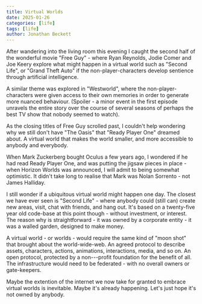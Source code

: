 ```yaml
---
title: Virtual Worlds
date: 2025-01-26
categories: [life]
tags: [life]
author: Jonathan Beckett
---
```


After wandering into the living room this evening I caught the second half of the wonderful movie "Free Guy" - where Ryan Reynolds, Jodie Comer and Joe Keery explore what might happen in a virtual world such as "Second Life", or "Grand Theft Auto" if the non-player-characters develop sentience through artificial intelligence.

A similar theme was explored in "Westworld", where the non-player-characters were given access to their own memories in order to generate more nuanced behaviour. (Spoiler - a minor event in the first episode unravels the entire story over the course of several seasons of perhaps the best TV show that nobody seemed to watch).

As the closing titles of Free Guy scrolled past, I couldn't help wondering why we still don't have "The Oasis" that "Ready Player One" dreamed about. A virtual world that makes the world smaller, and more accessible to anybody and everybody.

When Mark Zuckerberg bought Oculus a few years ago, I wondered if he had read Ready Player One, and was putting the jigsaw pieces in place - when Horizon Worlds was announced, I will admit to being somewhat optimistic. It didn't take long to realise that Mark was Nolan Sorrento - not James Halliday.

I still wonder if a ubiquitous virtual world might happen one day. The closest we have ever seen is "Second Life" - where anybody could (still can) create new areas, visit, chat with friends, and hang out. It's based on a twenty-five year old code-base at this point though - without investment, or interest. The reason why is straightforward - it was owned by a corporate entity - it was a walled garden, designed to make money.

A virtual world - or worlds - would require the same kind of "moon shot" that brought about the world-wide-web. An agreed protocol to describe assets, characters, actions, animations, interactions, media, and so on. An open protocol, protected by a non---profit foundation for the benefit of all. The infrastructure would need to be federated - with no overall owners or gate-keepers.

Maybe the extention of the internet we now take for granted to embrace virtual worlds is inevitable. Maybe it's already happening. Let's just hope it's not owned by anybody.
